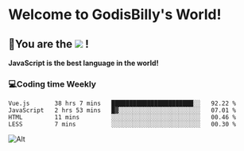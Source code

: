 # Welcome to GodisBilly's World!
## :partying_face:You are the  ![](https://visitor-badge.glitch.me/badge?page_id=Godisbilly.readme) !
**JavaScript is the best language in the world!**
### :computer:Coding time Weekly
  <!--START_SECTION:waka-->
```text
Vue.js       38 hrs 7 mins   ███████████████████████░░   92.22 % 
JavaScript   2 hrs 53 mins   █▓░░░░░░░░░░░░░░░░░░░░░░░   07.01 % 
HTML         11 mins         ░░░░░░░░░░░░░░░░░░░░░░░░░   00.46 % 
LESS         7 mins          ░░░░░░░░░░░░░░░░░░░░░░░░░   00.30 % 
```
<!--END_SECTION:waka-->
![Alt](https://repobeats.axiom.co/api/embed/eeff64f6cf3d966257bdb597911b88a4c137d508.svg "Repobeats analytics image")

